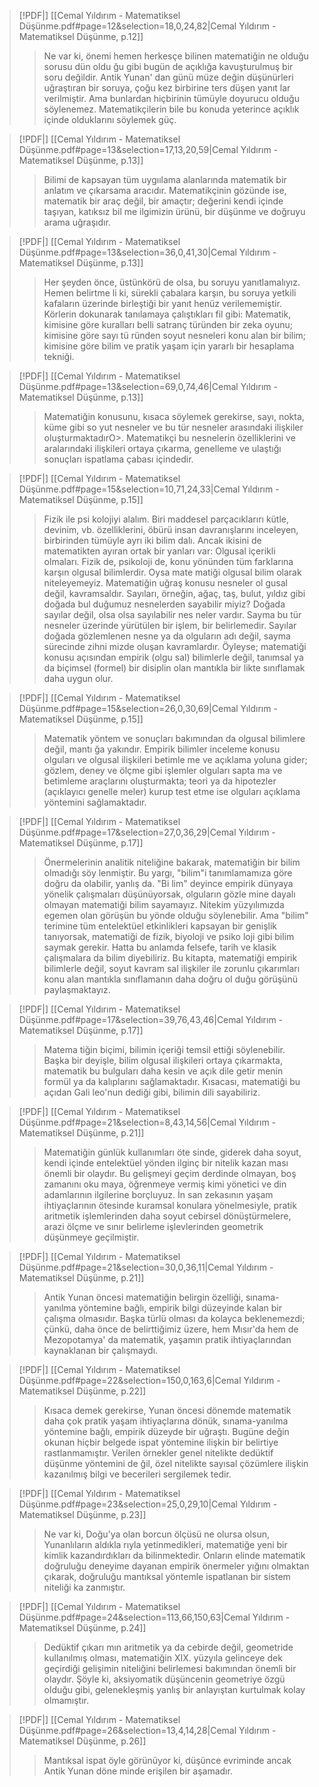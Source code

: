 > [!PDF|] [[Cemal Yıldırım - Matematiksel Düşünme.pdf#page=12&selection=18,0,24,82|Cemal Yıldırım - Matematiksel Düşünme, p.12]]
> > Ne var ki, önemi hemen herkesçe bilinen matematiğin ne olduğu sorusu dün oldu ğu gibi bugün de açıklığa kavuşturulmuş bir soru değildir. Antik Yunan' dan günü müze değin düşünürleri uğraştıran bir soruya, çoğu kez birbirine ters düşen yanıt lar verilmiştir. Ama bunlardan hiçbirinin tümüyle doyurucu olduğu söylenemez. Matematikçilerin bile bu konuda yeterince açıklık içinde olduklarını söylemek güç.
> 
>

> [!PDF|] [[Cemal Yıldırım - Matematiksel Düşünme.pdf#page=13&selection=17,13,20,59|Cemal Yıldırım - Matematiksel Düşünme, p.13]]
> > Bilimi de kapsayan tüm uygıılama alanlarında matematik bir anlatım ve çıkarsama aracıdır. Matematikçinin gözünde ise, matematik bir araç değil, bir amaçtır; değerini kendi içinde taşıyan, katıksız bil me ilgimizin ürünü, bir düşünme ve doğruyu arama uğraşıdır.
> 
>

> [!PDF|] [[Cemal Yıldırım - Matematiksel Düşünme.pdf#page=13&selection=36,0,41,30|Cemal Yıldırım - Matematiksel Düşünme, p.13]]
> > Her şeyden önce, üstünkörü de olsa, bu soruyu yanıtlamalıyız. Hemen belirtme li ki, sürekli çabalara karşın, bu soruya yetkili kafaların üzerinde birleştiği bir yanıt henüz verilememiştir. Körlerin dokunarak tanılamaya çalıştıkları fil gibi: Matematik, kimisine göre kuralları belli satranç türünden bir zeka oyunu; kimisine göre sayı tü ründen soyut nesneleri konu alan bir bilim; kimisine göre bilim ve pratik yaşam için yararlı bir hesaplama tekniği.
>

> [!PDF|] [[Cemal Yıldırım - Matematiksel Düşünme.pdf#page=13&selection=69,0,74,46|Cemal Yıldırım - Matematiksel Düşünme, p.13]]
> > Matematiğin konusunu, kısaca söylemek gerekirse, sayı, nokta, küme gibi so yut nesneler ve bu tür nesneler arasındaki ilişkiler oluşturmaktadırO>. Matematikçi bu nesnelerin özelliklerini ve aralarındaki ilişkileri ortaya çıkarma, genelleme ve ulaştığı sonuçları ispatlama çabası içindedir.
> 
>

> [!PDF|] [[Cemal Yıldırım - Matematiksel Düşünme.pdf#page=15&selection=10,71,24,33|Cemal Yıldırım - Matematiksel Düşünme, p.15]]
> > Fizik ile psi kolojiyi alalım. Biri maddesel parçacıklarırı kütle, devinim, vb. özelliklerini, öbürü insan davranışlarını inceleyen, birbirinden tümüyle ayrı iki bilim dalı. Ancak ikisini de matematikten ayıran ortak bir yanları var: Olgusal içerikli olmaları. Fizik de, psikoloji de, konu yönünden tüm farklarına karşın olgusal bilimlerdir. Oysa mate matiği olgusal bilim olarak niteleyemeyiz. Matematiğin uğraş konusu nesneler ol gusal değil, kavramsaldır. Sayıları, örneğin, ağaç, taş, bulut, yıldız gibi doğada bul duğumuz nesnelerden sayabilir miyiz? Doğada sayılar değil, olsa olsa sayılabilir nes neler vardır. Sayma bu tür nesneler üzerinde yürütülen bir işlem, bir belirlemedir. Sayılar doğada gözlemlenen nesne ya da olguların adı değil, sayma sürecinde zihni mizde oluşan kavramlardır. Öyleyse; matematiği konusu açısından empirik (olgu sal) bilimlerle değil, tanımsal ya da biçimsel (formel) bir disiplin olan mantıkla bir likte sınıflamak daha uygun olur.
> 
>

> [!PDF|] [[Cemal Yıldırım - Matematiksel Düşünme.pdf#page=15&selection=26,0,30,69|Cemal Yıldırım - Matematiksel Düşünme, p.15]]
> > Matematik yöntem ve sonuçları bakımından da olgusal bilimlere değil, mantı ğa yakındır. Empirik bilimler inceleme konusu olguları ve olgusal ilişkileri betimle me ve açıklama yoluna gider; gözlem, deney ve ölçme gibi işlemler olguları sapta ma ve betimleme araçlarını oluşturmakta; teori ya da hipotezler (açıklayıcı genelle meler) kurup test etme ise olguları açıklama yöntemini sağlamaktadır.
> 
>

> [!PDF|] [[Cemal Yıldırım - Matematiksel Düşünme.pdf#page=17&selection=27,0,36,29|Cemal Yıldırım - Matematiksel Düşünme, p.17]]
> > Önermelerinin analitik niteliğine bakarak, matematiğin bir bilim olmadığı söy lenmiştir. Bu yargı, "bilim"i tanımlamamıza göre doğru da olabilir, yanlış da. "Bi lim" deyince empirik dünyaya yönelik çalışmaları düşünüyorsak, olguların gözle mine dayalı olmayan matematiği bilim sayamayız. Nitekim yüzyılımızda egemen olan görüşün bu yönde olduğu söylenebilir. Ama "bilim" terimine tüm entelektüel etkinlikleri kapsayan bir genişlik tanıyorsak, matematiği de fizik, biyoloji ve psiko loji gibi bilim saymak gerekir. Hatta bu anlamda felsefe, tarih ve klasik çalışmalara da bilim diyebiliriz. Bu kitapta, matematiği empirik bilimlerle değil, soyut kavram sal ilişkiler ile zorunlu çıkarımları konu alan mantıkla sınıflamanın daha doğru ol duğu görüşünü paylaşmaktayız.
> 
>

> [!PDF|] [[Cemal Yıldırım - Matematiksel Düşünme.pdf#page=17&selection=39,76,43,46|Cemal Yıldırım - Matematiksel Düşünme, p.17]]
> > Matema tiğin biçimi, bilimin içeriği temsil ettiği söylenebilir. Başka bir deyişle, bilim olgusal ilişkileri ortaya çıkarmakta, matematik bu bulguları daha kesin ve açık dile getir menin formül ya da kalıplarını sağlamaktadır. Kısacası, matematiği bu açıdan Gali leo'nun dediği gibi, bilimin dili sayabiliriz.
> 
>

> [!PDF|] [[Cemal Yıldırım - Matematiksel Düşünme.pdf#page=21&selection=8,43,14,56|Cemal Yıldırım - Matematiksel Düşünme, p.21]]
> > Matematiğin günlük kullanımları öte sinde, giderek daha soyut, kendi içinde entelektüel yönden ilginç bir nitelik kazan ması önemli bir olaydır. Bu gelişmeyi geçim derdinde olmayan, boş zamanını oku maya, öğrenmeye vermiş kimi yönetici ve din adamlarının ilgilerine borçluyuz. İn san zekasının yaşam ihtiyaçlarının ötesinde kuramsal konulara yönelmesiyle, pratik aritmetik işlemlerinden daha soyut cebirsel dönüştürmelere, arazi ölçme ve sınır belirleme işlevlerinden geometrik düşünmeye geçilmiştir.
> 
>

> [!PDF|] [[Cemal Yıldırım - Matematiksel Düşünme.pdf#page=21&selection=30,0,36,11|Cemal Yıldırım - Matematiksel Düşünme, p.21]]
> > Antik Yunan öncesi matematiğin belirgin özelliği, sınama-yanılma yöntemine bağlı, empirik bilgi düzeyinde kalan bir çalışma olmasıdır. Başka türlü olması da kolayca beklenemezdi; çünkü, daha önce de belirttiğimiz üzere, hem Mısır'da hem de Mezopotamya' da matematik, yaşamın pratik ihtiyaçlarından kaynaklanan bir çalışmaydı.
> 
>

> [!PDF|] [[Cemal Yıldırım - Matematiksel Düşünme.pdf#page=22&selection=150,0,163,6|Cemal Yıldırım - Matematiksel Düşünme, p.22]]
> > Kısaca demek gerekirse, Yunan öncesi dönemde matematik daha çok pratik yaşam ihtiyaçlarına dönük, sınama-yanılma yöntemine bağlı, empirik düzeyde bir uğraştı. Bugüne değin okunan hiçbir belgede ispat yöntemine ilişkin bir belirtiye rastlanmamıştır. Verilen örnekler genel nitelikte dedüktif düşünme yöntemini de ğil, özel nitelikte sayısal çözümlere ilişkin kazanılmış bilgi ve becerileri sergilemek tedir.
> 
>

> [!PDF|] [[Cemal Yıldırım - Matematiksel Düşünme.pdf#page=23&selection=25,0,29,10|Cemal Yıldırım - Matematiksel Düşünme, p.23]]
> > Ne var ki, Doğu'ya olan borcun ölçüsü ne olursa olsun, Yunanlıların aldıkla rıyla yetinmedikleri, matematiğe yeni bir kimlik kazandırdıkları da bilinmektedir. Onların elinde matematik doğruluğu deneyime dayanan empirik önermeler yığını olmaktan çıkarak, doğruluğu mantıksal yöntemle ispatlanan bir sistem niteliği ka zanmıştır.
> 
>

> [!PDF|] [[Cemal Yıldırım - Matematiksel Düşünme.pdf#page=24&selection=113,66,150,63|Cemal Yıldırım - Matematiksel Düşünme, p.24]]
> > Dedüktif çıkarı mın aritmetik ya da cebirde değil, geometride kullanılmış olması, matematiğin XIX. yüzyıla gelinceye dek geçirdiği gelişimin niteliğini belirlemesi bakımından önemli bir olaydır. Şöyle ki, aksiyomatik düşüncenin geometriye özgü olduğu gibi, gelenekleşmiş yanlış bir anlayıştan kurtulmak kolay olmamıştır.
> 
>

> [!PDF|] [[Cemal Yıldırım - Matematiksel Düşünme.pdf#page=26&selection=13,4,14,28|Cemal Yıldırım - Matematiksel Düşünme, p.26]]
> > Mantıksal ispat öyle görünüyor ki, düşünce evriminde ancak Antik Yunan döne minde erişilen bir aşamadır.
> 
> 